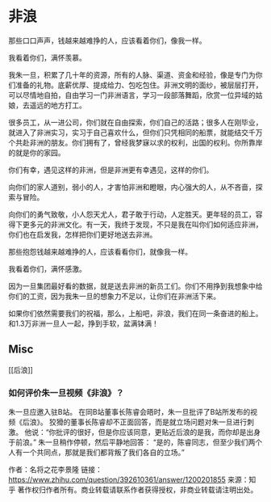# 非浪

那些口口声声，钱越来越难挣的人，应该看着你们，像我一样。

我看着你们，满怀羡慕。

我朱一旦，积累了几十年的资源，所有的人脉、渠道、资金和经验，像是专门为你们准备的礼物。底薪优厚、提成给力、包吃包住。非洲文明的面纱，被层层打开，可以尽情地自拍，自由学习一门非洲语言，学习一段部落舞蹈，欣赏一位异域的姑娘，去遥远的地方打工。

很多员工，从一进公司，你们就在自由探索，你们自己的活路；很多人在刚毕业，就进入了非洲实习，实习于自己喜欢什么，但你们只凭相同的船票，就能结交千万个共赴非洲的朋友。你们拥有了，曾经我梦寐以求的权利，出国的权利。你所靠岸的就是你的家园。

你们有幸，遇见这样的非洲，但是非洲更有幸遇见，这样的你们。

向你们的家人道别，弱小的人，才害怕非洲和瞪眼，内心强大的人，从不吝啬，探索与冒险。

向你们的勇气致敬，小人怨天尤人，君子敢于行动，人定胜天。更年轻的员工，容得下更多元的非洲文化。有一天，我终于发现，不只是我在叫你们如何适应非洲，你们也在启发我，怎样把你们更好地送去非洲。

那些抱怨钱越来越难挣的人，应该看看你们，就像我一样。

我看着你们，满怀感激。

因为一旦集团最好看的数据，就是送去非洲的新员工们。你们不用挣到我想象中给你们的工资，因为我朱一旦的想象力不足以，让你们在非洲活下来。

如果你们依然需要我们的祝福，那么，上船吧，非浪，我们在同一条奋进的船上。
和1.3万非洲一旦人一起，挣到手软，盆满钵满！


## Misc

[[后浪]]


### 如何评价朱一旦视频《非浪》？

朱一旦应邀入驻B站。
在同B站董事长陈睿会晤时，朱一旦批评了B站所发布的视频《后浪》。
狡猾的董事长陈睿却不正面回答，而是就立场问题对朱一旦进行刺激。
他说：“你批评的很好，但是你应该同意，更贴近后浪的是我，而你却是出身于前浪。”
朱一旦稍作停顿，然后平静地回答：
“是的，陈睿同志，但至少我们两个人有一个共同点，那就是我们都背叛了我们各自的立场。”

作者：名将之花李景隆
链接：https://www.zhihu.com/question/392610361/answer/1200201855
来源：知乎
著作权归作者所有。商业转载请联系作者获得授权，非商业转载请注明出处。





